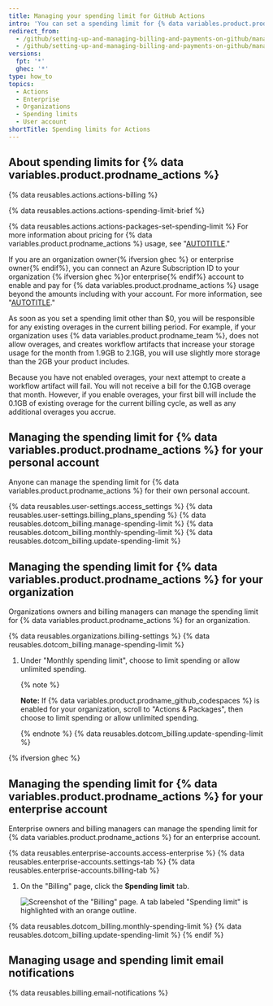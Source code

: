 ```yaml
---
title: Managing your spending limit for GitHub Actions
intro: 'You can set a spending limit for {% data variables.product.prodname_actions %} usage.'
redirect_from:
  - /github/setting-up-and-managing-billing-and-payments-on-github/managing-your-spending-limit-for-github-actions
  - /github/setting-up-and-managing-billing-and-payments-on-github/managing-billing-for-github-actions/managing-your-spending-limit-for-github-actions
versions:
  fpt: '*'
  ghec: '*'
type: how_to
topics:
  - Actions
  - Enterprise
  - Organizations
  - Spending limits
  - User account
shortTitle: Spending limits for Actions
---
```

## About spending limits for {% data variables.product.prodname_actions %}

{% data reusables.actions.actions-billing %}

{% data reusables.actions.actions-spending-limit-brief %}

{% data reusables.actions.actions-packages-set-spending-limit %} For more information about pricing for {% data variables.product.prodname_actions %} usage, see "[AUTOTITLE](/billing/managing-billing-for-github-actions/about-billing-for-github-actions)."

If you are an organization owner{% ifversion ghec %} or enterprise owner{% endif%}, you can connect an Azure Subscription ID to your organization {% ifversion ghec %}or enterprise{% endif%} account to enable and pay for {% data variables.product.prodname_actions %} usage beyond the amounts including with your account. For more information, see "[AUTOTITLE](/billing/managing-billing-for-your-github-account/connecting-an-azure-subscription)."

As soon as you set a spending limit other than $0, you will be responsible for any existing overages in the current billing period. For example, if your organization uses {% data variables.product.prodname_team %}, does not allow overages, and creates workflow artifacts that increase your storage usage for the month from 1.9GB to 2.1GB, you will use slightly more storage than the 2GB your product includes.

Because you have not enabled overages, your next attempt to create a workflow artifact will fail. You will not receive a bill for the 0.1GB overage that month. However, if you enable overages, your first bill will include the 0.1GB of existing overage for the current billing cycle, as well as any additional overages you accrue.

## Managing the spending limit for {% data variables.product.prodname_actions %} for your personal account

Anyone can manage the spending limit for {% data variables.product.prodname_actions %} for their own personal account.

{% data reusables.user-settings.access_settings %}
{% data reusables.user-settings.billing_plans_spending %}
{% data reusables.dotcom_billing.manage-spending-limit %}
{% data reusables.dotcom_billing.monthly-spending-limit %}
{% data reusables.dotcom_billing.update-spending-limit %}

## Managing the spending limit for {% data variables.product.prodname_actions %} for your organization

Organizations owners and billing managers can manage the spending limit for {% data variables.product.prodname_actions %} for an organization.

{% data reusables.organizations.billing-settings %}
{% data reusables.dotcom_billing.manage-spending-limit %}
1. Under "Monthly spending limit", choose to limit spending or allow unlimited spending.

   {% note %}

   **Note:** If {% data variables.product.prodname_github_codespaces %} is enabled for your organization, scroll to "Actions & Packages", then choose to limit spending or allow unlimited spending.

   {% endnote %}
{% data reusables.dotcom_billing.update-spending-limit %}

{% ifversion ghec %}

## Managing the spending limit for {% data variables.product.prodname_actions %} for your enterprise account

Enterprise owners and billing managers can manage the spending limit for {% data variables.product.prodname_actions %} for an enterprise account.

{% data reusables.enterprise-accounts.access-enterprise %}
{% data reusables.enterprise-accounts.settings-tab %}
{% data reusables.enterprise-accounts.billing-tab %}
1. On the "Billing" page, click the **Spending limit** tab.

   ![Screenshot of the "Billing" page. A tab labeled "Spending limit" is highlighted with an orange outline.](/assets/images/help/settings/spending-limit-tab-enterprise.png)

{% data reusables.dotcom_billing.monthly-spending-limit %}
{% data reusables.dotcom_billing.update-spending-limit %}
{% endif %}

## Managing usage and spending limit email notifications

{% data reusables.billing.email-notifications %}
